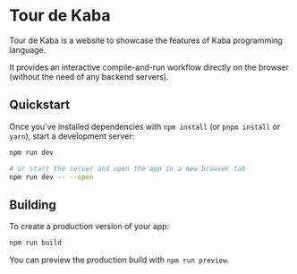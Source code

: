 # Tour de Kaba

Tour de Kaba is a website to showcase the features of Kaba programming language.

It provides an interactive compile-and-run workflow directly on the browser (without the need of any backend servers).

## Quickstart

Once you've installed dependencies with `npm install` (or `pnpm install` or `yarn`), start a development server:

```bash
npm run dev

# or start the server and open the app in a new browser tab
npm run dev -- --open
```

## Building

To create a production version of your app:

```bash
npm run build
```

You can preview the production build with `npm run preview`.
